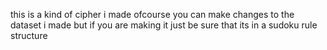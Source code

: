 this is a kind of cipher i made
ofcourse you can make changes to the dataset i made but if you are making it just be sure that its in a sudoku rule structure
